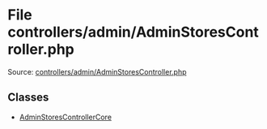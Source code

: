 File controllers/admin/AdminStoresController.php
=========

Source: [controllers/admin/AdminStoresController.php](https://github.com/PrestaShop/PrestaShop/blob/1.5.6.3/controllers/admin/AdminStoresController.php)


Classes
-------

* [AdminStoresControllerCore](class.AdminStoresControllerCore.md)

